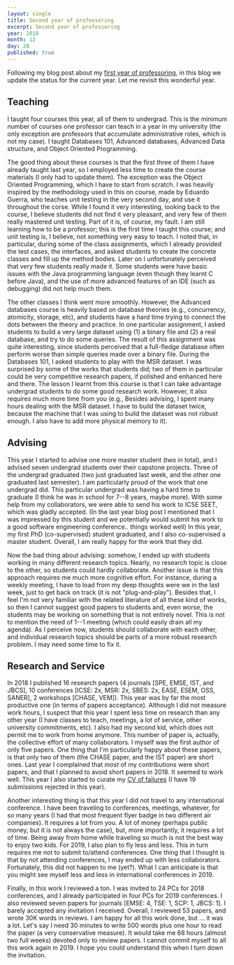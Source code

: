 ```yaml
---
layout: single
title: Second year of professoring
excerpt: Second year of professoring
year: 2018
month: 12
day: 28
published: true
---
```


Following my blog post about my [first year of professoring](http://www.gustavopinto.org/blog/first-year-of-professoring/), in this blog we
update the status for the current year. Let me revisit this wonderful year.

## Teaching

I taught four courses this year, all of them to undergrad. This is the minimum
number of courses one professor can teach in a year in my university (the only
exception are professors that accumulate administrative roles, which is not
my case). I taught Databases 101, Advanced databases, Advanced Data structure,
and Object Oriented Programming.

The good thing about these courses is that the
first three of them I have already taught last year, so I employed less time to
create the course materials (I only had to update them). The exception was the
Object Oriented Programming, which I have to start from scratch. I was heavily
inspired by the methodology used in this on course, made by Eduardo Guerra, who
teaches unit testing in the very second day, and use it throughout the corse.
While I found it very interesting, looking back to the course, I believe students
did not find it very pleasant, and very few of them really mastered unit testing.
Part of it is, of course, my fault. I am still learning how to be a professor;
this is the first time I taught this course; and unit testing is, I believe, not
something very easy to teach. I noted that, in particular, during some of the
class assignments, which I already provided the test cases, the interfaces, and
asked students to create the concrete classes and fill up the method bodies.
Later on I unfortunately perceived that very few students really made it. Some
students were have basic issues with the Java programming language (even though
they learnt C before Java), and the use of more advanced features of an IDE (such
as debugging) did not help much them.

The other classes I think went more smoothly.
However, the Advanced databases course is heavily based on database theories (e.g.,
concurrency, atomicity, storage, etc), and students have a hard time trying to
connect the dots between the theory and practice. In one particular assignment,
I asked students to build a very large dataset using (1) a binary file and (2) a
real database, and try to do some queries. The result of this assignment was
quite interesting, since students perceived that a full-fledge database often
perform worse than simple queries made over a binary file. During the Databases 101,
I asked students to play with the MSR dataset. I was surprised by some of the works
that students did; two of them in particular could be very competitive research papers,
if polished and enhanced here and there. The lesson I learnt from this course is
that I can take advantage undergrad students to do some good research work. However,
it also requires much more time from you (e.g., Besides advising, I spent many
hours dealing with the MSR dataset. I have to build the dataset twice, because
the machine that I was using to build the dataset was not robust enough. I also
have to add more physical memory to it).

## Advising

This year I started to advise one more master student (two in total), and I advised
seven undergrad students over their capstone projects. Three of the undergrad
graduated (two just graduated last week, and the other one graduated last semester).
I am particularly proud of the work that one undergrad did. This particular undergrad
was having a hard time to graduate (I think he was in school for 7--8 years, maybe more).
With some help from my collaborators, we were able to send his work to ICSE SEET,
which was gladly accepted. (In the last year blog post I mentioned that I was
impressed by this student and we potentially would submit his work to a good software
engineering conference.. things worked well) In this year, my first PhD (co-supervised) student
graduated, and I also co-supervised a master student. Overall, I am really happy
for the work that they did.

Now the bad thing about advising: somehow, I ended up with students working in
many different research topics. Nearly, no research topic is close to the other,
so students could hardly collaborate. Another issue is that this approach requires
me much more cognitive effort. For instance, during a weekly meeting, I have to
load from my deep thoughts were we in the last week, just to get back on track
(it is not "plug-and-play"). Besides that, I feel I'm not very familiar with the
related literature of all these kind of works, so then I cannot suggest good papers
to students and, even worse, the students may be working on something that is not
entirely novel. This is not to mention the need of 1--1 meeting (which could easily
drain all my agenda). As I perceive now, students should collaborate with each
other, and individual research topics should be parts of a more robust research
problem. I may need some time to fix it.

## Research and Service

In 2018 I published 16 research papers (4 journals [SPE, EMSE, IST, and
JBCS], 10 conferences [ICSE: 2x, MSR: 2x, SBES: 2x, EASE, ESEM, OSS, SANER], 2
workshops [CHASE, VEM]). This year was by far the most productive one (in terms of
papers acceptance). Although I did not measure work hours, I suspect that this year
I spent less time on research than any other year (I have classes to teach, meetings,
a lot of service, other university commitments, etc). I also had my second kid,
which does not permit me to work from home anymore. This number of paper is, actually,
the collective effort of many collaborators. I myself was the first author of only
five papers. One thing that I'm particularly happy about these papers, is that
only two of them (the CHASE paper, and the IST paper) are short ones. Last year
I complained that *most* of my contributions were short papers, and that I planned
to avoid short papers in 2018. It seemed to work well. This year I also started
to curate my [CV of failures](http://gustavopinto.org/cv-of-failures/) (I have 19 submissions rejected in this year).

Another interesting thing is that this year I did not travel
to any international conference. I have been traveling to conferences, meetings, whatever,
for so many years (I had that most frequent flyer badge in two different air companies).
It requires a lot from you. A lot of money (perhaps public money, but it is not always
the case), but, more importantly, it requires a lot of time. Being away from home
while traveling so much is not the best way to enjoy two kids. For 2019, I also
plan to fly less and less. This in turn requires me not to submit to/attend conferences.
One thing that I thought is that by not attending conferences, I may ended up with
less collaborators. Fortunately, this did not happen to me (yet?). What I can
anticipate is that you might see myself less and less in international conferences
in 2019.

Finally, in this work I reviewed a ton. I was invited to 24 PCs for 2018 conferences,
and I already participated in four PCs for 2019 conferences. I also reviewed seven
papers for journals [EMSE: 4, TSE: 1, SCP: 1, JBCS: 1]. I barely accepted any
invitation I received. Overall, I reviewed 53 papers, and wrote 30K words in reviews.
I am happy for all this work done, but ... it was a lot. Let's say I need 30 minutes
to write 500 words plus one hour to read the paper (a very conservative measure).
It would take me 68 hours (almost two full weeks) devoted only to review papers.
I cannot commit myself to all this work again in 2019. I hope you could understand
this when I turn down the invitation.
